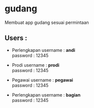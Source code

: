 # gudang
Membuat app gudang sesuai permintaan

## Users :
* Perlengkapan
username : <b>andi</b><br>
password : 12345

* Prodi
username : <b>prodi</b><br>
password : 12345

* Pegawai
username : <b>pegawai</b><br>
password : 12345

* Perlengkapan
username : <b>bagian</b><br>
password : 12345
